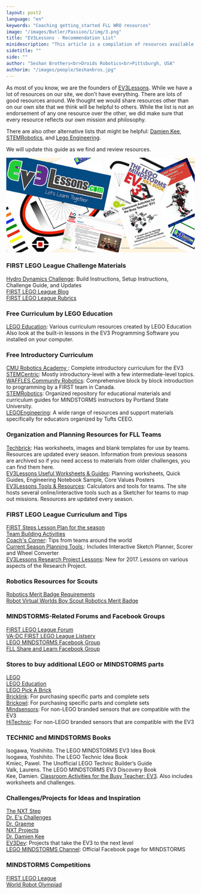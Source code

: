 ```yaml
---
layout: post2
language: "en"
keywords: "Coaching getting_started FLL WRO resources"
image: "/images/Butler/Passion/1/img/3.png"
title: "EV3Lessons - Recommendation List"
minidescription: "This article is a compilation of resources available to MINDSTORMS users whether you are participating in a competition, building for fun or teaching robotics at a school."
sidetitle: ""
side: ""
author: "Seshan Brothers<br>Droids Robotics<br>Pittsburgh, USA"
authorim: "/images/people/Seshanbros.jpg"
---
```

As most of you know, we are the founders of <a href="http://www.ev3lessons.com">EV3Lessons</a>. While we have a lot of resources on our site, we don't have everything. There are lots of good resources around. We thought we would share resources other than on our own site that we think will be helpful to others. While the list is not an endorsement of any one resource over the other, we did make sure that every resource reflects our own mission and philosophy.

There are also other alternative lists that might be helpful: <a href="http://www.damienkee.com/lego-mindstorms-resources/">Damien Kee</a>, <a href="http://stemrobotics.cs.pdx.edu/node/2837"> STEMRobotics</a>, and <a href="http://www.legoengineering.com/online-training-courses/">Lego Engineering</a>.

We will update this guide as we find and review resources.

![](/images/coachcorner/Resources.png)

### FIRST LEGO League Challenge Materials
<a href="http://www.firstlegoleague.org/challenge#block-block-19">Hydro Dynamics Challenge</a>: Build Instructions, Setup Instructions, Challenge Guide, and Updates<br>
<a href="https://fllblog.wordpress.com">FIRST LEGO League Blog</a><br>
<a href="http://www.firstlegoleague.org/sites/default/files/hydro-dynamics/first-lego-league-rubrics.pdf">FIRST LEGO League Rubrics</a><br>

### Free Curriculum by LEGO Education
<a href="https://education.lego.com/en-us/downloads/mindstorms-ev3">LEGO Education</a>: Various curriculum resources created by LEGO Education<br>
Also look at the built-in lessons in the EV3 Programming Software you installed on your computer.

### Free Introductory Curriculum
<a href="http://www.education.rec.ri.cmu.edu/content/lego/ev3/">CMU Robotics Academy </a>: Complete introductory curriculum for the EV3<br>
<a href="http://www.stemcentric.com/ev3-tutorial">STEMCentric</a>: Mostly introductory-level with a few intermediate-level topics.<br>
<a href="http://www.wafflesrobotics.com/fll/fll-resources/">WAFFLES Community Robotics</a>: Comprehensive block by block introduction to programming by a FIRST team in Canada. <br>
<a href="http://stemrobotics.cs.pdx.edu/node/2643">STEMRobotics</a>: Organized repository for educational materials and curriculum guides for MINDSTORMS instructors by Portland State University.<br>
<a href="http://www.legoengineering.com">LEGOEngineering</a>: A wide range of resources and support materials specifically for educators organized by Tufts CEEO. <br>


### Organization and Planning Resources for FLL Teams
<a href="http://www.techbrick.com">Techbrick</a>: Has worksheets, images and blank templates for use by teams. Resources are updated every season. Information from previous seasons are archived so if you need access to materials from older challenges, you can find them here.<br>
<a href="http://ev3lessons.com/lessons.html?lang=en-us&q=FLL">EV3Lessons Useful Worksheets & Guides</a>: Planning worksheets, Quick Guides, Engineering Notebook Sample, Core Values Posters<br>
<a href="http://ev3lessons.com/resources.html">EV3Lessons Tools & Resources</a>: Calculators and tools for teams. The site hosts several online/interactive tools such as a Sketcher for teams to map out missions. Resources are updated every season.<br>


### FIRST LEGO League Curriculum and Tips
<a href="http://info.firstinspires.org/fllfirststepsrequest">FIRST Steps Lesson Plan for the season</a> <br>
<a href="http://ev3lessons.com/corevalues.html">Team Building Activities</a><br>
<a href="http://ev3lessons.com/coachcorner.html">Coach's Corner</a>: Tips from teams around the world<br>
<a href="http://ev3lessons.com/resources.html">Current Season Planning Tools </a>: Includes Interactive Sketch Planner, Scorer and Wheel Converter<br>
<a href="http://ev3lessons.com/lessons.html?lang=en-us&q=FLL">EV3Lessons Research Project Lessons</a>: New for 2017. Lessons on various aspects of the Research Project.

### Robotics Resources for Scouts
<a href="http://www.scouting.org/filestore/Merit_Badge_ReqandRes/Robotics.pdf">Robotics Merit Badge Requirements</a><br>
<a href="http://cs2n.org/activities/courses/robot-virtual-worlds-boy-scout-robotics-merit-badge">Robot Virtual Worlds Boy Scout Robotics Merit Badge</a><br>

### MINDSTORMS-Related Forums and Facebook Groups
<a href="http://forums.usfirst.org/forumdisplay.php?24-FIRST-LEGO-League">FIRST LEGO League Forum</a><br>
<a href="https://listserv.jmu.edu/cgi-bin/wa?A0=VADCFLL-L">VA-DC FIRST LEGO League Listserv</a><br>
<a href="https://www.facebook.com/groups/legomindstorms/">LEGO MINDSTORMS Facebook Group</a><br>
<a href="https://www.facebook.com/groups/FLLShareandLearn/">FLL Share and Learn Facebook Group</a><br>

### Stores to buy additional LEGO or MINDSTORMS parts
<a href="http://www.lego.com">LEGO</a><br>
<a href="http://www.legoeducation.com">LEGO Education</a><br>
<a href="https://shop.lego.com/en-US/Pick-a-Brick">LEGO Pick A Brick</a><br>
<a href="http://www.Bricklink.com">Bricklink</a>: For purchasing specific parts and complete sets<br> 
<a href="http://www.Brickowl.com">Brickowl</a>: For purchasing specific parts and complete sets<br>
<a href="http://www.mindsensors.com">Mindsensors</a>: For non-LEGO branded sensors that are compatible with the EV3<br>
<a href="https://www.hitechnic.com">HiTechnic</a>: For non-LEGO branded sensors that are compatible with the EV3<br>

### TECHNIC and MINDSTORMS Books
Isogawa, Yoshihito. The LEGO MINDSTORMS EV3 Idea Book<br>
Isogawa, Yoshihito. The LEGO Technic Idea Book<br>
Kmiec, Pawel. The Unofficial LEGO Technic Builder’s Guide<br>
Valk, Laurens. The LEGO MINDSTORMS EV3 Discovery Book<br>
Kee, Damien. <a href="http://www.damienkee.com/classroom-activities-ev3/">Classroom Activities for the Busy Teacher: EV3</a>. Also includes worksheets and challenges.<br>

### Challenges/Projects for Ideas and Inspiration
<a href="http://theNXTstep.com">The NXT Step</a><br>
<a href="https://mindstorms.dreschallenges.com/">Dr. E's Challenges</a><br>
<a href="http://www.drgraeme.org/EV3/EV3.html">Dr. Graeme</a><br>
<a href="http://www.nxtprograms.com">NXT Projects</a><br>
<a href="http://www.damienkee.com/">Dr. Damien Kee</a><br>
<a href="http://www.ev3dev.org/">EV3Dev</a>: Projects that take the EV3 to the next level<br>
<a href="https://www.facebook.com/legomindstorms/">LEGO MINDSTORMS Channel</a>: Official Facebook page for MINDSTORMS <br>

### MINDSTORMS Competitions
<a href="http://www.firstlegolegue.org">FIRST LEGO League</a><br>
<a href="http://www.wroboto.org">World Robot Olympiad</a><br>






